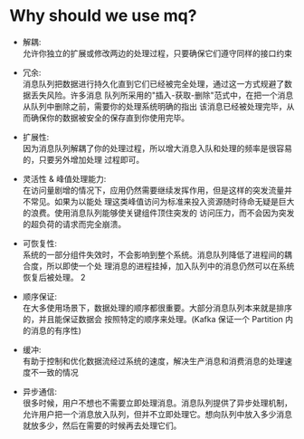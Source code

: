 # Why should we use mq?
* 解耦:  
允许你独立的扩展或修改两边的处理过程，只要确保它们遵守同样的接口约束

* 冗余:  
消息队列把数据进行持久化直到它们已经被完全处理，通过这一方式规避了数据丢失风险。许多消息
队列所采用的"插入-获取-删除"范式中，在把一个消息从队列中删除之前，需要你的处理系统明确的指出 该消息已经被处理完毕，从而确保你的数据被安全的保存直到你使用完毕。
* 扩展性:  
因为消息队列解耦了你的处理过程，所以增大消息入队和处理的频率是很容易的，只要另外增加处理 过程即可。
* 灵活性 & 峰值处理能力:  
在访问量剧增的情况下，应用仍然需要继续发挥作用，但是这样的突发流量并不常见。如果为以能处
理这类峰值访问为标准来投入资源随时待命无疑是巨大的浪费。使用消息队列能够使关键组件顶住突发的 访问压力，而不会因为突发的超负荷的请求而完全崩溃。
* 可恢复性:  
系统的一部分组件失效时，不会影响到整个系统。消息队列降低了进程间的耦合度，所以即使一个处 理消息的进程挂掉，加入队列中的消息仍然可以在系统恢复后被处理。
2
* 顺序保证:  
在大多使用场景下，数据处理的顺序都很重要。大部分消息队列本来就是排序的，并且能保证数据会
按照特定的顺序来处理。(Kafka 保证一个 Partition 内的消息的有序性)
* 缓冲:  
有助于控制和优化数据流经过系统的速度，解决生产消息和消费消息的处理速度不一致的情况
* 异步通信:  
很多时候，用户不想也不需要立即处理消息。消息队列提供了异步处理机制，允许用户把一个消息放入队列，但并不立即处理它。想向队列中放入多少消息就放多少，然后在需要的时候再去处理它们。
